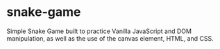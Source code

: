 # snake-game

Simple Snake Game built to practice Vanilla JavaScript and DOM manipulation, as well as the use of the canvas element, HTML, and CSS.
